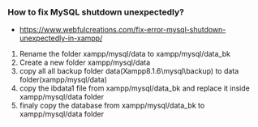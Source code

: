### How to fix MySQL shutdown unexpectedly?
* https://www.webfulcreations.com/fix-error-mysql-shutdown-unexpectedly-in-xampp/
1. Rename the folder xampp/mysql/data to xampp/mysql/data_bk
2. Create a new folder xampp/mysql/data
3. copy all all backup folder data(Xampp8.1.6\mysql\backup) to data folder(xampp/mysql/data)
4. copy the ibdata1 file from xampp/mysql/data_bk and replace it inside xampp/mysql/data folder
5. finaly copy the database from xampp/mysql/data_bk to xampp/mysql/data folder
